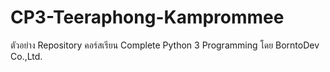 # CP3-Teeraphong-Kamprommee
ตัวอย่าง Repository คอร์สเรียน Complete Python 3 Programming โดย BorntoDev Co.,Ltd.
